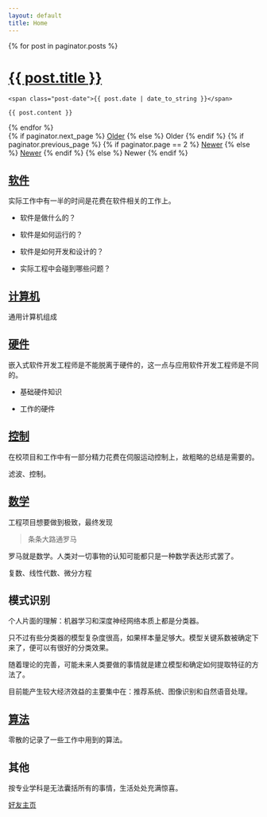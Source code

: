 ```yaml
---
layout: default
title: Home
---
```


<div class="posts">
  {% for post in paginator.posts %}
  <div class="post">
    <h1 class="post-title">
      <a href="{{ site.baseurl }}/{{ post.url }}">
        {{ post.title }}
      </a>
    </h1>

    <span class="post-date">{{ post.date | date_to_string }}</span>

    {{ post.content }}
  </div>
  {% endfor %}
</div>

<div class="pagination">
  {% if paginator.next_page %}
    <a class="pagination-item older" href="{{ site.baseurl }}/page{{paginator.next_page}}">Older</a>
  {% else %}
    <span class="pagination-item older">Older</span>
  {% endif %}
  {% if paginator.previous_page %}
    {% if paginator.page == 2 %}
      <a class="pagination-item newer" href="{{ site.baseurl }}/">Newer</a>
    {% else %}
      <a class="pagination-item newer" href="{{ site.baseurl }}/page{{paginator.previous_page}}">Newer</a>
    {% endif %}
  {% else %}
    <span class="pagination-item newer">Newer</span>
  {% endif %}
</div>


## [软件](pages/software/contents)

实际工作中有一半的时间是花费在软件相关的工作上。

- 软件是做什么的？

- 软件是如何运行的？

- 软件是如何开发和设计的？

- 实际工程中会碰到哪些问题？

## [计算机](pages/computer/contents)

通用计算机组成

## [硬件](pages/hardware/contents)

嵌入式软件开发工程师是不能脱离于硬件的，这一点与应用软件开发工程师是不同的。

- 基础硬件知识

- 工作的硬件

## [控制](pages/controller/contents)

在校项目和工作中有一部分精力花费在伺服运动控制上，故粗略的总结是需要的。

滤波、控制。

## [数学](pages/mathmatic/contents)

工程项目想要做到极致，最终发现 

>条条大路通罗马

罗马就是数学。人类对一切事物的认知可能都只是一种数学表达形式罢了。

复数、线性代数、微分方程
    

## 模式识别

个人片面的理解：机器学习和深度神经网络本质上都是分类器。

只不过有些分类器的模型复杂度很高，如果样本量足够大。模型关键系数被确定下来了，便可以有很好的分类效果。

随着理论的完善，可能未来人类要做的事情就是建立模型和确定如何提取特征的方法了。

目前能产生较大经济效益的主要集中在：推荐系统、图像识别和自然语音处理。

## [算法](pages/algorithm/contents)

零散的记录了一些工作中用到的算法。

## 其他

按专业学科是无法囊括所有的事情，生活处处充满惊喜。

[好友主页](https://blog.csdn.net/root_clive)
